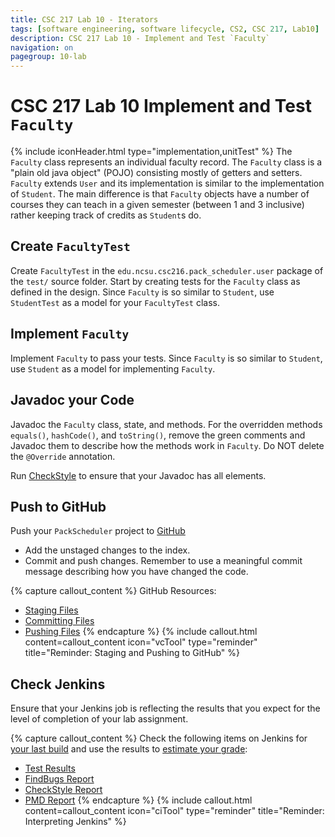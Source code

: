 ```yaml
---
title: CSC 217 Lab 10 - Iterators
tags: [software engineering, software lifecycle, CS2, CSC 217, Lab10]
description: CSC 217 Lab 10 - Implement and Test `Faculty`
navigation: on
pagegroup: 10-lab
---
```


# CSC 217 Lab 10 Implement and Test `Faculty`
{% include iconHeader.html type="implementation,unitTest" %}
The `Faculty` class represents an individual faculty record.  The `Faculty` class is a "plain old java object" (POJO) consisting mostly of getters and setters.  `Faculty` extends `User` and its implementation is similar to the implementation of `Student`.  The main difference is that `Faculty` objects have a number of courses they can teach in a given semester (between 1 and 3 inclusive) rather keeping track of credits as `Student`s do.


## Create `FacultyTest`
Create `FacultyTest` in the `edu.ncsu.csc216.pack_scheduler.user` package of the `test/` source folder.  Start by creating tests for the `Faculty` class as defined in the design.   Since `Faculty` is so similar to `Student`, use `StudentTest` as a model for your `FacultyTest` class.


## Implement `Faculty`
Implement `Faculty` to pass your tests.  Since `Faculty` is so similar to `Student`, use `Student` as a model for implementing `Faculty`.


## Javadoc your Code
Javadoc the `Faculty` class, state, and methods.  For the overridden methods `equals()`, `hashCode()`, and `toString()`, remove the green comments and Javadoc them to describe how the methods work in `Faculty`.  Do NOT delete the `@Override` annotation.

Run [CheckStyle](../../gp1/gp1-static-analysis#checkstyle) to ensure that your Javadoc has all elements.


## Push to GitHub
Push your `PackScheduler` project to [GitHub](https://github.ncsu.edu)

  * Add the unstaged changes to the index.
  * Commit and push changes.  Remember to use a meaningful commit message describing how you have changed the code.  

{% capture callout_content %}
GitHub Resources:

  * [Staging Files](https://pages.github.ncsu.edu/engr-csc-software-development/practices-tools/git/git-staging)
  * [Committing Files](https://pages.github.ncsu.edu/engr-csc-software-development/practices-tools/git/git-commit)
  * [Pushing Files](https://pages.github.ncsu.edu/engr-csc-software-development/practices-tools/git/git-push)
{% endcapture %}
{% include callout.html content=callout_content icon="vcTool" type="reminder" title="Reminder: Staging and Pushing to GitHub" %}


## Check Jenkins
Ensure that your Jenkins job is reflecting the results that you expect for the level of completion of your lab assignment.


{% capture callout_content %}
Check the following items on Jenkins for [your last build](https://pages.github.ncsu.edu/engr-csc-software-development/practices-tools/jenkins/#build-summary-page) and use the results to [estimate your grade](https://pages.github.ncsu.edu/engr-csc-software-development/practices-tools/jenkins/#grade-estimation-example):

  * [Test Results](https://pages.github.ncsu.edu/engr-csc-software-development/practices-tools/jenkins/#test-results)
  * [FindBugs Report](https://pages.github.ncsu.edu/engr-csc-software-development/practices-tools/jenkins/#findbugs-report)
  * [CheckStyle Report](https://pages.github.ncsu.edu/engr-csc-software-development/practices-tools/jenkins/#checkstyle-report)
  * [PMD Report](https://pages.github.ncsu.edu/engr-csc-software-development/practices-tools/jenkins/#pmd-report)
{% endcapture %}
{% include callout.html content=callout_content icon="ciTool" type="reminder" title="Reminder: Interpreting Jenkins" %}